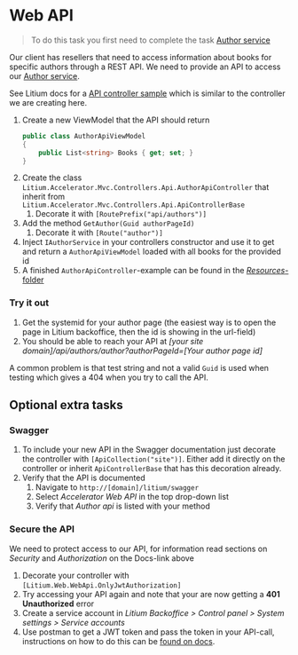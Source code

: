 # Web API

> To do this task you first need to complete the task [Author service](../Author%20service)

Our client has resellers that need to access information about books for specific authors through a REST API. We need to provide an API to access our [Author service](../Author%20service).

See Litium docs for a [API controller sample](https://docs.litium.com/documentation/architecture/web-api) which is similar to the controller we are creating here.

1. Create a new ViewModel that the API should return
    ```C#
    public class AuthorApiViewModel
    {
        public List<string> Books { get; set; }
    }
    ```
1. Create the class `Litium.Accelerator.Mvc.Controllers.Api.AuthorApiController` that inherit from `Litium.Accelerator.Mvc.Controllers.Api.ApiControllerBase`
    1. Decorate it with `[RoutePrefix("api/authors")]`
1. Add the method `GetAuthor(Guid authorPageId)`
    1. Decorate it with `[Route("author")]`
1. Inject `IAuthorService` in your controllers constructor and use it to get and return a `AuthorApiViewModel` loaded with all books for the provided id
1. A finished `AuthorApiController`-example can be found in the [_Resources_-folder](Resources/AuthorApiController.cs)

### Try it out

1. Get the systemid for your author page (the easiest way is to open the page in Litium backoffice, then the id is showing in the url-field)
1. You should be able to reach your API at _[your site domain]/api/authors/author?authorPageId=[Your author page id]_

A common problem is that test string and not a valid `Guid` is used when testing which gives a 404 when you try to call the API.

## Optional extra tasks

### Swagger

1. To include your new API in the Swagger documentation just decorate the controller with `[ApiCollection("site")]`. Either add it directly on the controller or inherit `ApiControllerBase` that has this decoration already.
1. Verify that the API is documented
   1. Navigate to `http://[domain]/litium/swagger`
   1. Select _Accelerator Web API_ in the top drop-down list
   1. Verify that _Author api_ is listed with your method

### Secure the API

We need to protect access to our API, for information read sections on _Security_ and _Authorization_ on the Docs-link above

1. Decorate your controller with `[Litium.Web.WebApi.OnlyJwtAuthorization]`
1. Try accessing your API again and note that your are now getting a **401 Unauthorized** error
1. Create a service account in _Litium Backoffice > Control panel > System settings > Service accounts_
1. Use postman to get a JWT token and pass the token in your API-call, instructions on how to do this can be [found on docs](https://docs.litium.com/documentation/architecture/web-api).